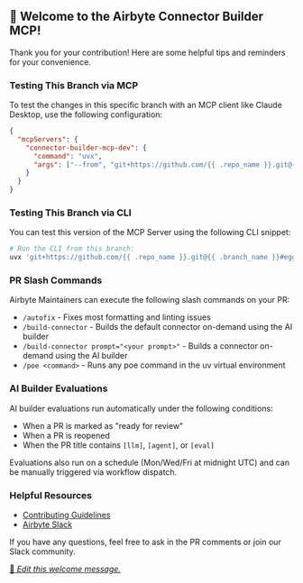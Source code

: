 ## 👋 Welcome to the Airbyte Connector Builder MCP!

Thank you for your contribution! Here are some helpful tips and reminders for your convenience.

### Testing This Branch via MCP

To test the changes in this specific branch with an MCP client like Claude Desktop, use the following configuration:

```json
{
  "mcpServers": {
    "connector-builder-mcp-dev": {
      "command": "uvx",
      "args": ["--from", "git+https://github.com/{{ .repo_name }}.git@{{ .branch_name }}", "connector-builder-mcp"]
    }
  }
}
```

### Testing This Branch via CLI

You can test this version of the MCP Server using the following CLI snippet:

```bash
# Run the CLI from this branch:
uvx 'git+https://github.com/{{ .repo_name }}.git@{{ .branch_name }}#egg=airbyte-connector-builder-mcp' --help
```

### PR Slash Commands

Airbyte Maintainers can execute the following slash commands on your PR:

- `/autofix` - Fixes most formatting and linting issues
- `/build-connector` - Builds the default connector on-demand using the AI builder
- `/build-connector prompt="<your prompt>"` - Builds a connector on-demand using the AI builder
- `/poe <command>` - Runs any poe command in the uv virtual environment

### AI Builder Evaluations

AI builder evaluations run automatically under the following conditions:
- When a PR is marked as "ready for review"
- When a PR is reopened
- When the PR title contains `[llm]`, `[agent]`, or `[eval]`

Evaluations also run on a schedule (Mon/Wed/Fri at midnight UTC) and can be manually triggered via workflow dispatch.

### Helpful Resources

- [Contributing Guidelines](https://github.com/airbytehq/connector-builder-mcp/blob/main/CONTRIBUTING.md)
- [Airbyte Slack](https://airbytehq.slack.com/)

If you have any questions, feel free to ask in the PR comments or join our Slack community.

[📝 _Edit this welcome message._](https://github.com/airbytehq/connector-builder-mcp/blob/main/.github/pr-welcome.md)
